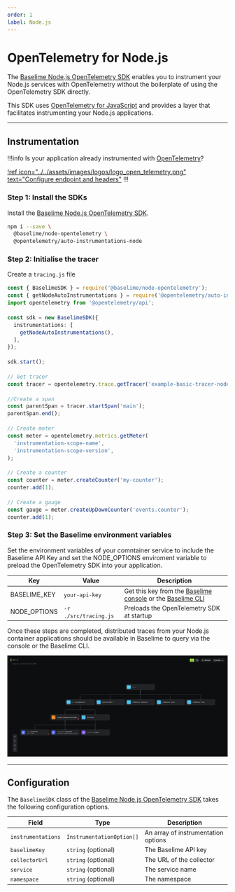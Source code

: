 ```yaml
---
order: 1
label: Node.js
---
```


# OpenTelemetry for Node.js

The [Baselime Node.js OpenTelemetry SDK](https://github.com/baselime/node-opentelemetry) enables you to instrument your Node.js services with OpenTelemetry without the boilerplate of using the OpenTelemetry SDK directly.

This SDK uses [OpenTelemetry for JavaScript](https://opentelemetry.io/docs/instrumentation/js/) and provides a layer that facilitates instrumenting your Node.js applications.

---

## Instrumentation
!!!info
Is your application already instrumented with [OpenTelemetry](https://opentelemetry.io/)?

[!ref icon="../../assets/images/logos/logo_open_telemetry.png" text="Configure endpoint and headers"](../platforms/opentelemetry/opentelemetry.md#configuration)
!!!

### Step 1: Install the SDKs

Install the [Baselime Node.js OpenTelemetry SDK](https://github.com/baselime/node-opentelemetry). 

```bash # :icon-terminal: terminal
npm i --save \
  @baselime/node-opentelemetry \
  @opentelemetry/auto-instrumentations-node
```

### Step 2: Initialise the tracer

Create a `tracing.js` file

``` typescript # :icon-code: src/tracing.js
const { BaselimeSDK } = require('@baselime/node-opentelemetry');
const { getNodeAutoInstrumentations } = require('@opentelemetry/auto-instrumentations-node');
import opentelemetry from '@opentelemetry/api';

const sdk = new BaselimeSDK({
  instrumentations: [
    getNodeAutoInstrumentations(),
  ],
});

sdk.start();

// Get tracer
const tracer = opentelemetry.trace.getTracer('example-basic-tracer-node');

//Create a span
const parentSpan = tracer.startSpan('main');
parentSpan.end();

// Create meter
const meter = opentelemetry.metrics.getMeter(
  'instrumentation-scope-name',
  'instrumentation-scope-version',
);

// Create a counter
const counter = meter.createCounter('my-counter');
counter.add(1);

// Create a gauge
const gauge = meter.createUpDownCounter('events.counter');
counter.add(1);
```

### Step 3: Set the Baselime environment variables

Set the environment variables of your comntainer service to include the Baselime API Key and set the NODE_OPTIONS enviroment variable to preload the OpenTelemetry SDK into your application.

| Key          | Value                                       | Description                                                                         |
| ------------ | --------------------------------------------- | ----------------------------------------------------------------------------------- |
| BASELIME_KEY | `your-api-key`               | Get this key from the [Baselime console](https://console.baselime.io) or the [Baselime CLI](https://github.com/Baselime/cli) |
| NODE_OPTIONS | `-r ./src/tracing.js` | Preloads the OpenTelemetry SDK at startup                                                 |

Once these steps are completed, distributed traces from your Node.js container applications should be available in Baselime to query via the console or the Baselime CLI.

![Example OpenTelemetry Trace](../../assets/images/illustrations/sending-data/opentelemetry/trace.png)

---

## Configuration

The `BaselimeSDK` class of the [Baselime Node.js OpenTelemetry SDK](https://github.com/baselime/node-opentelemetry) takes the following configuration options.

| Field            | Type                    | Description                          |
| ---------------- | ----------------------- | ------------------------------------ |
| `instrumentations` | `InstrumentationOption[]` | An array of instrumentation options |
| `baselimeKey`      | `string` (optional)       | The Baselime API key                    |
| `collectorUrl`     | `string` (optional)       | The URL of the collector            |
| `service`          | `string` (optional)       | The service name                    |
| `namespace`        | `string` (optional)       | The namespace                       |
